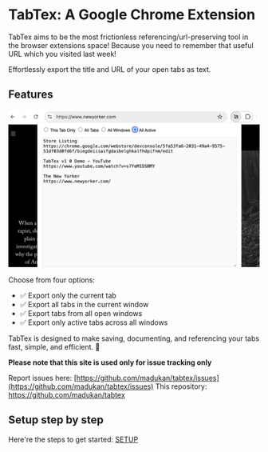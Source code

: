 # TabTex: A Google Chrome Extension
TabTex aims to be the most frictionless referencing/url-preserving tool in the browser extensions space! Because you need to remember that useful URL which you visited last week!

Effortlessly export the title and URL of your open tabs as text.

## Features
![](resources/tabtex_screenshot_v1.png)

Choose from four options:
- ✅ Export only the current tab
- ✅ Export all tabs in the current window
- ✅ Export tabs from all open windows
- ✅ Export only active tabs across all windows

TabTex is designed to make saving, documenting, and referencing your tabs fast, simple, and efficient. 🚀


**Please note that this site is used only for issue tracking only**

Report issues here: [https://github.com/madukan/tabtex/issues](https://github.com/madukan/tabtex/issues)
This repository: https://github.com/madukan/tabtex

## Setup step by step

Here're the steps to get started: [SETUP](SETUP.md)


